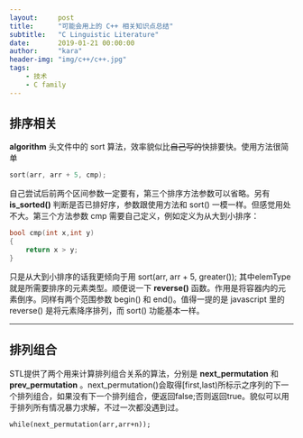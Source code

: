 ```yaml
---
layout:     post
title:      "可能会用上的 C++ 相关知识点总结"
subtitle:   "C Linguistic Literature"
date:       2019-01-21 00:00:00
author:     "kara"
header-img: "img/c++/c++.jpg"
tags:
    - 技术
    - C family
---
```


## 排序相关

**algorithm** 头文件中的 sort 算法，效率貌似比~~自己写的~~快排要快。使用方法很简单

```c++
sort(arr, arr + 5, cmp);
```

自己尝试后前两个区间参数一定要有，第三个排序方法参数可以省略。另有 **is_sorted()** 判断是否已排好序，参数跟使用方法和 sort() 一模一样。但感觉用处不大。第三个方法参数 cmp 需要自己定义，例如定义为从大到小排序：

```c++
bool cmp(int x,int y)
{
	return x > y;
}
```

只是从大到小排序的话我更倾向于用 sort(arr, arr + 5, greater<elemType>()); 其中elemType就是所需要排序的元素类型。顺便说一下 <b>reverse()</b> 函数。作用是将容器内的元素倒序。同样有两个范围参数 begin() 和 end()。值得一提的是 javascript 里的 reverse() 是将元素降序排列，而 sort() 功能基本一样。

---

## 排列组合

STL提供了两个用来计算排列组合关系的算法，分别是 **next_permutation** 和 **prev_permutation** 。next_permutation()会取得[first,last)所标示之序列的下一个排列组合，如果没有下一个排列组合，便返回false;否则返回true。貌似可以用于排列所有情况暴力求解，不过一次都没遇到过。

```
while(next_permutation(arr,arr+n));
```




